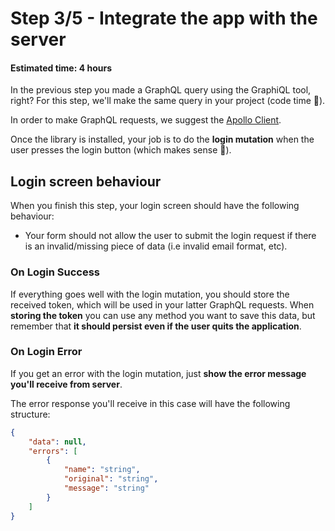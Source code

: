 # Step 3/5 - Integrate the app with the server
#### Estimated time: 4 hours

In the previous step you made a GraphQL query using the GraphiQL tool, right? For this step, we'll make the same query in your project (code time 🎉).

In order to make GraphQL requests, we suggest the [Apollo Client](https://www.apollographql.com/docs/react/).

Once the library is installed, your job is to do the **login mutation** when the user presses the login button (which makes sense 🤔).

## Login screen behaviour
When you finish this step, your login screen should have the following behaviour:

- Your form should not allow the user to submit the login request if there is an invalid/missing piece of data (i.e invalid email format, etc).

### On Login Success
If everything goes well with the login mutation, you should store the received token, which will be used in your latter GraphQL requests. When **storing the token** you can use any method you want to save this data, but remember that **it should persist even if the user quits the application**.

### On Login Error
If you get an error with the login mutation, just **show the error message you'll receive from server**.

The error response you'll receive in this case will have the following structure:

```json
{
    "data": null,
    "errors": [
        {
            "name": "string",
            "original": "string",
            "message": "string"
        }
    ]
}
```
